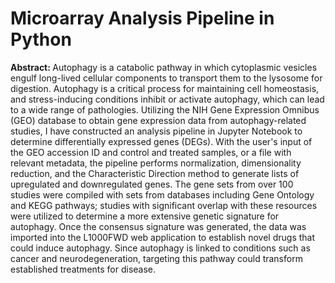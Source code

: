 # Microarray Analysis Pipeline in Python

<b>Abstract: </b> Autophagy is a catabolic pathway in which cytoplasmic vesicles engulf long-lived cellular components to transport them to the lysosome for digestion. Autophagy is a critical process for maintaining cell homeostasis, and stress-inducing conditions inhibit or activate autophagy, which can lead to a wide range of pathologies. Utilizing the NIH Gene Expression Omnibus (GEO) database to obtain gene expression data from autophagy-related studies, I have constructed an analysis pipeline in Jupyter Notebook to determine differentially expressed genes (DEGs). With the user's input of the GEO accession ID and control and treated samples, or a file with relevant metadata, the pipeline performs normalization, dimensionality reduction, and the Characteristic Direction method to generate lists of upregulated and downregulated genes. The gene sets from over 100 studies were compiled with sets from databases including Gene Ontology and KEGG pathways; studies with significant overlap with these resources were utilized to determine a more extensive genetic signature for autophagy. Once the consensus signature was generated, the data was imported into the L1000FWD web application to establish novel drugs that could induce autophagy. Since autophagy is linked to conditions such as cancer and neurodegeneration, targeting this pathway could transform established treatments for disease.
